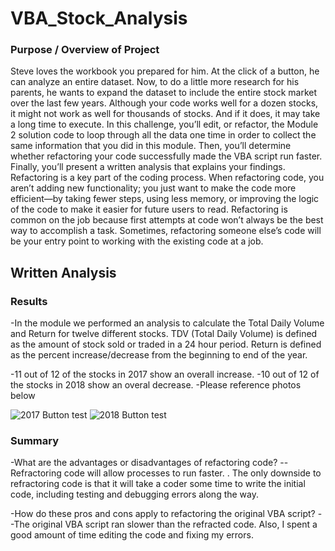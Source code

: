 # VBA_Stock_Analysis

### Purpose / Overview of Project
Steve loves the workbook you prepared for him. At the click of a button, he can analyze an entire dataset. Now, to do a little more research for his parents, he wants to expand the dataset to include the entire stock market over the last few years. Although your code works well for a dozen stocks, it might not work as well for thousands of stocks. And if it does, it may take a long time to execute.  In this challenge, you’ll edit, or refactor, the Module 2 solution code to loop through all the data one time in order to collect the same information that you did in this module. Then, you’ll determine whether refactoring your code successfully made the VBA script run faster. Finally, you’ll present a written analysis that explains your findings.  Refactoring is a key part of the coding process. When refactoring code, you aren’t adding new functionality; you just want to make the code more efficient—by taking fewer steps, using less memory, or improving the logic of the code to make it easier for future users to read. Refactoring is common on the job because first attempts at code won’t always be the best way to accomplish a task. Sometimes, refactoring someone else’s code will be your entry point to working with the existing code at a job.

## Written Analysis

### Results
-In the module we performed an analysis to calculate the Total Daily Volume and Return for twelve different stocks. TDV (Total Daily Volume) is defined as the amount of stock sold or traded in a 24 hour period. Return is defined as the percent increase/decrease from the beginning to end of the year. 

-11 out of 12 of the stocks in 2017 show an overall increase.
-10 out of 12 of the stocks in 2018 show an overal decrease.
-Please reference photos below

![2017 Button test](https://user-images.githubusercontent.com/94920551/163499561-cc6eadd1-15d0-4c77-b1e2-67466c9dce22.png)
![2018 Button test](https://user-images.githubusercontent.com/94920551/163499565-bab61cfc-c254-439d-9feb-8be6039f1dba.png)

### Summary
-What are the advantages or disadvantages of refactoring code?
--Refractoring code will allow processes to run faster. . The only downside to refractoring code is that it will take a coder some time to write the initial code, including testing and debugging errors along the way.

-How do these pros and cons apply to refactoring the original VBA script?
--The original VBA script ran slower than the refracted code. Also, I spent a good amount of time editing the code and fixing my errors. 
